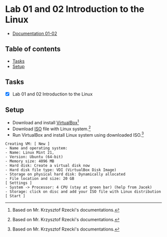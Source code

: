 # Lab 01 and 02 Introduction to the Linux
- [Documentation 01-02](https://github.com/Kyleann/Operating-Systems/files/10022437/01.Introduction.and.Linux.installation.pdf)

## Table of contents
* [Tasks](#tasks)
* [Setup](#setup)


## Tasks
- [x] Lab 01 and 02 Introduction to the Linux  


## Setup
- Download and install [VirtualBox](https://www.virtualbox.org/)[^1]
- Download [ISO](https://linuxmint.com/download.php) file with Linux system.[^2]
- Run VirtualBox and install Linux system using downloaded ISO.[^3]

[^1]: Based on Mr. Krzysztof Rzecki's documentations.
[^2]: Based on Mr. Krzysztof Rzecki's documentations.
[^3]: Based on Mr. Krzysztof Rzecki's documentations.


```
Creating VM: [ New ]
- Name and operating system:
- Name: Linux Mint 21,
- Version: Ubuntu (64-bit)
- Memory size: 4096 MB
- Hard disk: Create a virtual disk now
- Hard disk file type: VDI (VirtualBox Disk Image)
- Storage on physical hard disk: Dynamically allocated
- File location and size: 20 GB
[ Settings ]
- System -> Processor: 4 CPU (stay at green bar) (help from Jacek)
- Storage: click on disc and add your ISO file with Linux distribution
[ Start ]
```

